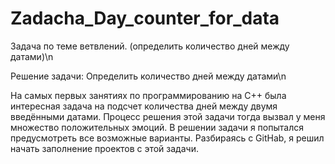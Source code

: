 # Zadacha_Day_counter_for_data
Задача по теме ветвлений. (определить количество дней между датами)\n

Решение задачи: Определить количество дней между датами\n

На самых первых занятиях по программированию на С++ была интересная задача на подсчет количества дней между двумя введёнными датами. Процесс решения этой задачи тогда вызвал у меня множество положительных эмоций. В решении задачи я попытался предусмотреть все возможные варианты. Разбираясь с GitHab, я решил начать заполнение проектов с этой задачи.
